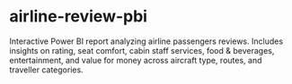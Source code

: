 # airline-review-pbi
Interactive Power BI report analyzing airline passengers reviews. Includes insights on rating, seat comfort, cabin staff services, food &amp; beverages, entertainment, and value for money across aircraft type, routes, and traveller categories.
